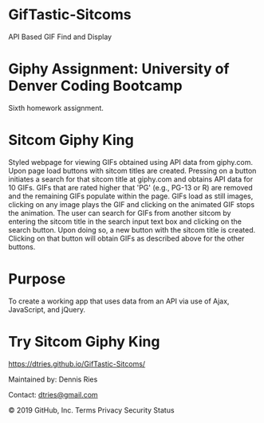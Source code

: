 # GifTastic-Sitcoms
API Based GIF Find and Display

# Giphy Assignment: University of Denver Coding Bootcamp
Sixth homework assignment.

# Sitcom Giphy King
Styled webpage for viewing GIFs obtained using API data from giphy.com. Upon page load buttons with sitcom titles are created. Pressing on a button initiates a search for that sitcom title at giphy.com and obtains API data for 10 GIFs. GIFs that are rated higher that 'PG' (e.g., PG-13 or R) are removed and the remaining GIFs populate within the page. GIFs load as still images, clicking on any image plays the GIF and clicking on the animated GIF stops the animation. The user can search for GIFs from another sitcom by entering the sitcom title in the search input text box and clicking on the search button. Upon doing so, a new button with the sitcom title is created. Clicking on that button will obtain GIFs as described above for the other buttons.

# Purpose
To create a working app that uses data from an API via use of Ajax, JavaScript, and jQuery.

# Try Sitcom Giphy King
https://dtries.github.io/GifTastic-Sitcoms/

Maintained by:
Dennis Ries

Contact: dtries@gmail.com

© 2019 GitHub, Inc.
Terms
Privacy
Security
Status


